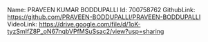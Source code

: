 Name: PRAVEEN KUMAR BODDUPALLI
Id: 700758762
GithubLink: https://github.com/PRAVEEN-BODDUPALLI/PRAVEEN-BODDUPALLI
VideoLink: https://drive.google.com/file/d/1oK-tyzSmIfZ8P_oN67nqbVPfMSuSsac2/view?usp=sharing
